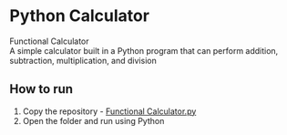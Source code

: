# Python Calculator
Functional Calculator<br>A simple calculator built in a Python program that can perform addition, subtraction, multiplication, and division
## How to run
1. Copy the repository - [Functional Calculator.py](https://github.com/NavinVittayakorn/First_File/blob/a07c5192c5f0929fd02c393a501b9b426c7afa34/Functional%20Calculator.py)
2. Open the folder and run using Python
